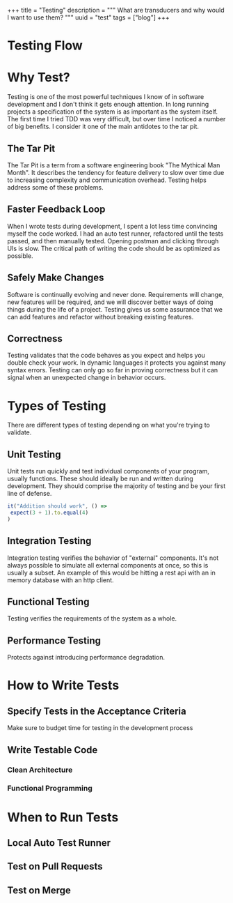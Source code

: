 +++
title = "Testing"
description = """
What are transducers and why would I want to use them?
  """
uuid = "test"
tags = ["blog"]
+++
# Testing Flow

# Why Test?
Testing is one of the most powerful techniques I know of in software development and I don't think it gets enough attention. In long running projects a specification of the system is as important as the system itself. The first time I tried TDD was very difficult, but over time I noticed a number of big benefits. I consider it one of the main antidotes to the tar pit.

## The Tar Pit
The Tar Pit is a term from a software engineering book "The Mythical Man Month". It describes the tendency for feature delivery to slow over time due to increasing complexity and communication overhead. Testing helps address some of these problems.

## Faster Feedback Loop
When I wrote tests during development, I spent a lot less time convincing myself the code worked. I had an auto test runner, refactored until the tests passed, and then manually tested. Opening postman and clicking through UIs is slow. The critical path of writing the code should be as optimized as possible.

## Safely Make Changes
Software is continually evolving and never done. Requirements will change, new features will be required, and we will discover better ways of doing things during the life of a project. Testing gives us some assurance that we can add features and refactor without breaking existing features.

## Correctness
Testing validates that the code behaves as you expect and helps you double check your work. In dynamic languages it protects you against many syntax errors. Testing can only go so far in proving correctness but it can signal when an unexpected change in behavior occurs.

# Types of Testing
There are different types of testing depending on what you're trying to validate.

## Unit Testing
Unit tests run quickly and test individual components of your program, usually functions. These should ideally be run and written during development. They should comprise the majority of testing and be your first line of defense.

<script src="https://unpkg.com/chai@4.0.2/chai.js"> </script>
<script>
var expect = chai.expect;
function it(msg, fn) {
  return fn().__flags.message || true;
}
</script>

``` js
it("Addition should work", () =>
 expect(3 + 1).to.equal(4)
)
```

## Integration Testing
Integration testing verifies the behavior of "external" components. It's not always possible to simulate all external components at once, so this is usually a subset. An example of this would be hitting a rest api with an in memory database with an http client.

## Functional Testing
Testing verifies the requirements of the system as a whole.

## Performance Testing
Protects against introducing performance degradation.

# How to Write Tests

## Specify Tests in the Acceptance Criteria
Make sure to budget time for testing in the development process

## Write Testable Code

### Clean Architecture

### Functional Programming

# When to Run Tests

## Local Auto Test Runner

## Test on Pull Requests

## Test on Merge
